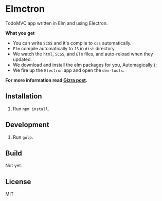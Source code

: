 # Elmctron

TodoMVC app written in Elm and using Electron.

**What you get**

 * You can write `SCSS` and it's compile to `css` automatically.
 * `Elm` compile automatically to `JS` in `dist` directory.
 * We watch the `html`, `SCSS`, and `Elm` files, and auto-reload when they updated.
 * We download and install the elm packages for you, Automagically (;
 * We fire up the `Electron` app and open the `dev-tools`.

**For more information read [Gizra post](http://www.gizra.com/content/elm-electron-build/).**

## Installation

1. Run `npm install`.

## Development

1. Run `gulp`.

## Build

Not yet.

## License

MIT
